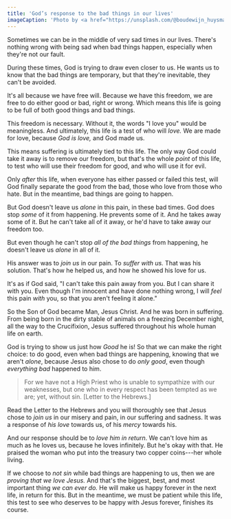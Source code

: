 ```yaml
---
title: 'God’s response to the bad things in our lives'
imageCaption: 'Photo by <a href="https://unsplash.com/@boudewijn_huysmans?utm_source=unsplash&utm_medium=referral&utm_content=creditCopyText">Boudewijn Huysmans</a> on <a href="https://unsplash.com/?utm_source=unsplash&utm_medium=referral&utm_content=creditCopyText">Unsplash</a>'
---
```


Sometimes we can be in the middle of very sad times in our lives. There's nothing wrong with being sad when bad things happen, especially when they're not our fault.

During these times, God is trying to draw even closer to us. He wants us to know that the bad things are temporary, but that they're inevitable, they can't be avoided.

It's all because we have free will. Because we have this freedom, we are free to do either good or bad, right or wrong. Which means this life is going to be full of both good things and bad things.

This freedom is necessary. Without it, the words "I love you" would be meaningless. And ultimately, this life is a test of who will *love.* We are made for love, because *God is love,* and God made us.

This means suffering is ultimately tied to this life. The only way God could take it away is to remove our freedom, but that's the whole *point* of this life, to test who will use their freedom for good, and who will use it for evil.

Only *after* this life, when everyone has either passed or failed this test, will God finally separate the good from the bad, those who love from those who hate. But in the meantime, bad things are going to happen.

But God doesn't leave us *alone* in this pain, in these bad times. God does stop *some* of it from happening. He prevents some of it. And he takes away some of it. But he can't take all of it away, or he'd have to take away our freedom too.

But even though he can't stop *all of the bad things* from happening, he doesn't leave us *alone* in all of it.

His answer was to *join us* in our pain. To *suffer with us.* That was his solution. That's how he helped us, and how he showed his love for us.

It's as if God said, "I can't take this pain away from you. But I can share it with you. Even though I'm innocent and have done nothing wrong, I will *feel* this pain *with* you, so that you aren't feeling it alone."

So the Son of God became Man, Jesus Christ. And he was born in suffering. From being born in the dirty stable of animals on a freezing December night, all the way to the Crucifixion, Jesus suffered throughout his whole human life on earth.

God is trying to show us just how *Good* he is! So that we can make the right choice: to do good, even when bad things are happening, knowing that we aren't *alone*, because Jesus also chose to do *only good*, even though *everything bad* happened to him.

> For we have not a High Priest who is unable to sympathize with our weaknesses, but one who in every respect has been tempted as we are; yet, without sin. [Letter to the Hebrews.]

Read the Letter to the Hebrews and you will thoroughly see that Jesus chose to *join us* in our misery and pain, in our suffering and sadness. It was a response of *his love* towards us, of his *mercy* towards his.

And our response should be to *love him in return*. We can't love him as much as he loves us, because he loves infinitely. But he's okay with that. He praised the woman who put into the treasury two copper coins---her whole living.

If we choose to *not sin* while bad things are happening to us, then we are *proving that we love Jesus.* And that's the biggest, best, and most important thing *we can ever do.* He will make us happy forever in the next life, in return for this. But in the meantime, we must be patient while this life, this test to see who deserves to be happy with Jesus forever, finishes its course.
